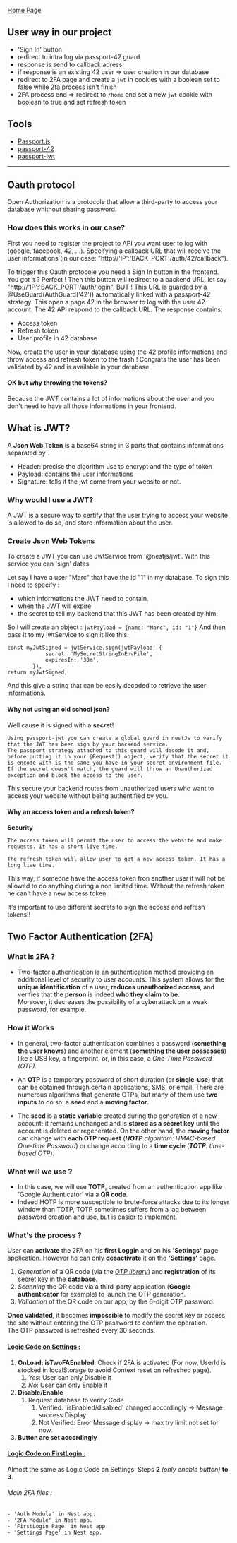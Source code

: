 [Home Page](./00_Documentation.md)

## User way in our project
- 'Sign In' button
- redirect to intra log via passport-42 guard
- response is send to callback adress
- if response is an existing 42 user => user creation in our database
- redirect to 2FA page and create a `jwt` in cookies with a boolean set to false while 2fa process isn't finish
- 2FA process end => redirect to `/home` and set a new `jwt` cookie with boolean to true and set refresh token

## Tools
- [Passport.js](https://www.passportjs.org/)
- [passport-42](https://www.passportjs.org/packages/passport-42/)
- [passport-jwt](https://www.passportjs.org/packages/passport-jwt/)

---
## Oauth protocol
Open Authorization is a protocole that allow a third-party to access your database whithout sharing password.
 
### How does this works in our case?
First you need to register the project to API you want user to log with (google, facebook, 42, ...).
Specifying a callback URL that will receive the user informations (in our case: "http://'IP':'BACK_PORT'/auth/42/callback").

To trigger this Oauth protocole you need a Sign In button in the frontend. You got it ? Perfect !
Then this button will redirect to a backend URL, let say "http://'IP':'BACK_PORT'/auth/login".
BUT !
This URL is guarded by a @UseGuard(AuthGuard('42')) automatically linked with a passport-42 strategy. 
This open a page 42 in the browser to log with the user 42 account. 
The 42 API respond to the callback URL. 
The response contains:
- Access token
- Refresh token
- User profile in 42 database

Now, create the user in your database using the 42 profile informations and throw access and refresh token to the trash !
Congrats the user has been validated by 42 and is available in your database.

#### OK but why throwing the tokens?
Because the JWT contains a lot of informations about the user and you don't need to have all those informations in your frontend.

## What is JWT?
A **Json Web Token** is a base64 string in 3 parts that contains informations separated by `.`

- Header: precise the algorithm use to encrypt and the type of token
- Payload: contains the user informations
- Signature: tells if the jwt come from your website or not.

### Why would I use a JWT?
A JWT is a secure way to certify that the user trying to access your website is allowed to do so, and store information about the user.

### Create Json Web Tokens
To create a JWT you can use JwtService from '@nestjs/jwt'.
With this service you can 'sign' datas.

Let say I have a user "Marc" that have the id "1" in my database.
To sign this I need to specify :
- which informations the JWT need to contain.
- when the JWT will expire
- the secret to tell my backend that this JWT has been created by him.
	
So I will create an object : `jwtPayload = {name: "Marc", id: "1"}`
And then pass it to my jwtService to sign it like this:

```
const myJwtSigned = jwtService.sign(jwtPayload, { 
			secret: 'MySecretStringInEnvFile',
			expiresIn: '30m',
		}),
return myJwtSigned;
```

And this give a string that can be easily decoded to retrieve the user informations.

#### Why not using an old school json?

Well cause it is signed with a **secret**!

```
Using passport-jwt you can create a global guard in nestJs to verify that the JWT has been sign by your backend service.
The passport strategy attached to this guard will decode it and, before putting it in your @Request() object, verify that the secret it is encode with is the same you have in your secret environment file.
If the secret doesn't match, the guard will throw an Unauthorized exception and block the access to the user.
```

This secure your backend routes from unauthorized users who want to access your website without being authentified by you.

#### Why an access token and a refresh token?

**Security**
```
The access token will permit the user to access the website and make requests. It has a short live time.

The refresh token will allow user to get a new access token. It has a long live time.
```

This way, if someone have the access token fron another user it will not be allowed to do anything during a non limited time.
Without the refresh token he can't have a new access token.

It's important to use different secrets to sign the access and refresh tokens!!

## Two Factor Authentication (2FA)
### What is 2FA ?

- Two-factor authentication is an authentication method providing an additional level of security to user accounts. This system allows for the **unique identification** of a user, **reduces unauthorized access**, and verifies that the **person** is indeed **who they claim to be**. <br>
Moreover, it decreases the possibility of a cyberattack on a weak password, for example.

### How it Works

- In general, two-factor authentication combines a password (**something the user knows**) and another element (**something the user possesses**) like a USB key, a fingerprint, or, in this case, a *One-Time Password (OTP)*. 

- An **OTP** is a temporary password of short duration (or **single-use**) that can be obtained through certain applications, SMS, or email. There are numerous algorithms that generate OTPs, but many of them use **two inputs** to do so: a **seed** and a **moving factor**.

- The **seed** is a **static variable** created during the generation of a new account; it remains unchanged and is **stored as a secret key** until the account is deleted or regenerated. 
On the other hand, the **moving factor** can change with **each OTP request** (***HOTP** algorithm: HMAC-based One-time Password*) or change according to a **time cycle** (***TOTP**: time-based OTP*).

### What will we use ?

- In this case, we will use **TOTP**, created from an authentication app like 'Google Authenticator' via a **QR code**.
- Indeed HOTP is more susceptible to brute-force attacks due to its longer window than TOTP, TOTP sometimes suffers from a lag between password creation and use, but is easier to implement.

### What's the process ?

User can **activate** the 2FA on his **first Loggin** and on his **'Settings'** page application. However he can only **desactivate** it on the **'Settings'** page.
1. *Generation* of a QR code (via the [*OTP library*](https://www.npmjs.com/package/otplib#hotp-options "Official OTPlib Page")) and **registration** of its secret key in the **database**.
2. *Scanning* the QR code via a third-party application (**Google authenticator** for example) to launch the OTP generation.
3. *Validation* of the QR code on our app, by the 6-digit OTP password. 

**Once validated**, it becomes **impossible** to modify the secret key or access the site without entering the OTP password to confirm the operation.<br>
The OTP password is refreshed every 30 seconds.

#### <u>Logic Code on **Settings** :</u> <br>
1. **OnLoad: isTwoFAEnabled**: Check if 2FA is activated (For now, UserId is stocked in localStorage to avoid Context reset on refreshed page).
    1. *Yes*: User can only Disable it
    2. *No*: User can only Enable it
2. **Disable/Enable**
    1. Request database to verify Code
        1. Verified: 'isEnabled/disabled' changed accordingly -> Message success Display
        2. Not Verified: Error Message display -> max try limit not set for now.
3. **Button are set accordingly**

#### <u>Logic Code on **FirstLogin** : </u><br>

Almost the same as Logic Code on Settings: Steps **2** *(only enable button)* **to 3**.

###### Main 2FA files :
    - 'Auth Module' in Nest app.
    - '2FA Module' in Nest app.
    - 'FirstLogin Page' in Nest app.
    - 'Settings Page' in Nest app.
